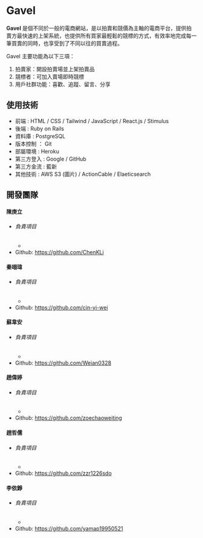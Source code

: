 # Gavel

**Gavel** 是個不同於一般的電商網站，是以拍賣和競價為主軸的電商平台，提供拍賣方最快速的上架系統，也提供所有買家最輕鬆的競標的方式，有效率地完成每一筆買賣的同時，也享受到了不同以往的買賣過程。

Gavel 主要功能為以下三項：

1. 拍賣家：開設拍賣場並上架拍賣品
2. 競標者：可加入賣場即時競標
3. 用戶社群功能：喜歡、追蹤、留言、分享

## 使用技術

- 前端 : HTML / CSS / Tailwind / JavaScript / React.js / Stimulus
- 後端 : Ruby on Rails
- 資料庫 : PostgreSQL
- 版本控制 ： Git
- 部屬環境 : Heroku
- 第三方登入 : Google / GitHub
- 第三方金流 : 藍新
- 其他技術 : AWS S3 (圖片) / ActionCable / Elaeticsearch

## 開發團隊

#### 陳庚立

- ###### 負責項目
  -
- Github: https://github.com/ChenKLi

#### 秦翊瑋

- ###### 負責項目
  -
- Github: https://github.com/cin-yi-wei

#### 蘇韋安

- ###### 負責項目
  -
- Github: https://github.com/Weian0328

#### 趙偉婷

- ###### 負責項目
  -
- Github: https://github.com/zoechaoweiting

#### 趙哲儒

- ###### 負責項目
  -
- Github: https://github.com/zzr1226sdo

#### 李依錚

- ###### 負責項目
  -
- Github: https://github.com/yamap19950521
